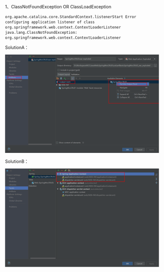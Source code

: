 1、ClassNotFoundException  OR ClassLoadException

`org.apache.catalina.core.StandardContext.listenerStart Error configuring application listener of class  org.springframework.web.context.ContextLoaderListener  java.lang.ClassNotFoundException: org.springframework.web.context.ContextLoaderListener `

SolutionA：

![1530682910782](assets/1530682910782.png)

SolutionB：

![1530683271131](assets/1530683271131.png)